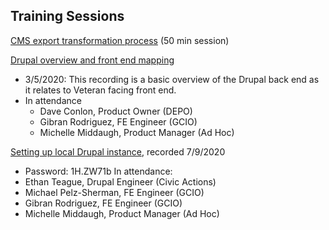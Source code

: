 ## Training Sessions 

[CMS export transformation process](https://zoom.us/rec/share/ououKJvLzEFObqfy407GQZd_Pb21aaa803Af_fRbnUkk0DDTuMYmECtM2QbJ6fjg?startTime=1582569068000) (50 min session)

[Drupal overview and front end mapping](https://zoom.us/rec/share/wvd1Ebys_1lIW5XGsmrhGbcAIt_dT6a82nMZ8vQMnhp6lRSNm5BPd6vPyz7nuc6f)
- 3/5/2020: This recording is a basic overview of the Drupal back end as it relates to Veteran facing front end. 
- In attendance
  - Dave Conlon, Product Owner (DEPO)
  - Gibran Rodriguez, FE Engineer (GCIO)
  - Michelle Middaugh, Product Manager (Ad Hoc)
  
[Setting up local Drupal instance](https://zoom.us/rec/share/3ZJHBI7d725IbpXv72aGS5YxM629aaa82yBNr_RczEwwpKV9P2ncD52Yf-r_cwI5), recorded 7/9/2020 
  - Password: 1H.ZW71b
  In attendance:
  - Ethan Teague, Drupal Engineer (Civic Actions)
  - Michael Pelz-Sherman, FE Engineer (GCIO)
  - Gibran Rodriguez, FE Engineer (GCIO)
  - Michelle Middaugh, Product Manager (Ad Hoc)
